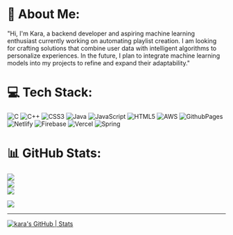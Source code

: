 # 💫 About Me:
"Hi, I'm Kara, a backend developer and aspiring machine learning enthusiast currently working on automating playlist creation. I am looking for crafting solutions that combine user data with intelligent algorithms to personalize experiences. In the future, I plan to integrate machine learning models into my projects to refine and expand their adaptability."


# 💻 Tech Stack:
![C](https://img.shields.io/badge/c-%2300599C.svg?style=for-the-badge&logo=c&logoColor=white) ![C++](https://img.shields.io/badge/c++-%2300599C.svg?style=for-the-badge&logo=c%2B%2B&logoColor=white) ![CSS3](https://img.shields.io/badge/css3-%231572B6.svg?style=for-the-badge&logo=css3&logoColor=white) ![Java](https://img.shields.io/badge/java-%23ED8B00.svg?style=for-the-badge&logo=openjdk&logoColor=white) ![JavaScript](https://img.shields.io/badge/javascript-%23323330.svg?style=for-the-badge&logo=javascript&logoColor=%23F7DF1E) ![HTML5](https://img.shields.io/badge/html5-%23E34F26.svg?style=for-the-badge&logo=html5&logoColor=white) ![AWS](https://img.shields.io/badge/AWS-%23FF9900.svg?style=for-the-badge&logo=amazon-aws&logoColor=white) ![GithubPages](https://img.shields.io/badge/github%20pages-121013?style=for-the-badge&logo=github&logoColor=white) ![Netlify](https://img.shields.io/badge/netlify-%23000000.svg?style=for-the-badge&logo=netlify&logoColor=#00C7B7) ![Firebase](https://img.shields.io/badge/firebase-%23039BE5.svg?style=for-the-badge&logo=firebase) ![Vercel](https://img.shields.io/badge/vercel-%23000000.svg?style=for-the-badge&logo=vercel&logoColor=white) ![Spring](https://img.shields.io/badge/spring-%236DB33F.svg?style=for-the-badge&logo=spring&logoColor=white)
# 📊 GitHub Stats:
![](https://github-readme-stats.vercel.app/api?username=kararah&theme=dark&hide_border=false&include_all_commits=false&count_private=false)<br/>
![](https://github-readme-streak-stats.herokuapp.com/?user=kararah&theme=dark&hide_border=false)<br/>
![](https://github-readme-stats.vercel.app/api/top-langs/?username=kararah&theme=dark&hide_border=false&include_all_commits=false&count_private=false&layout=compact)



[![](https://visitcount.itsvg.in/api?id=kararah&label=Profile%20Views&icon=6&pretty=false)](https://visitcount.itsvg.in)

---


[![kara's GitHub | Stats](https://stats.quira.sh/kara/github?theme=dark)](https://quira.sh?utm_source=widgets&utm_campaign=kara)
